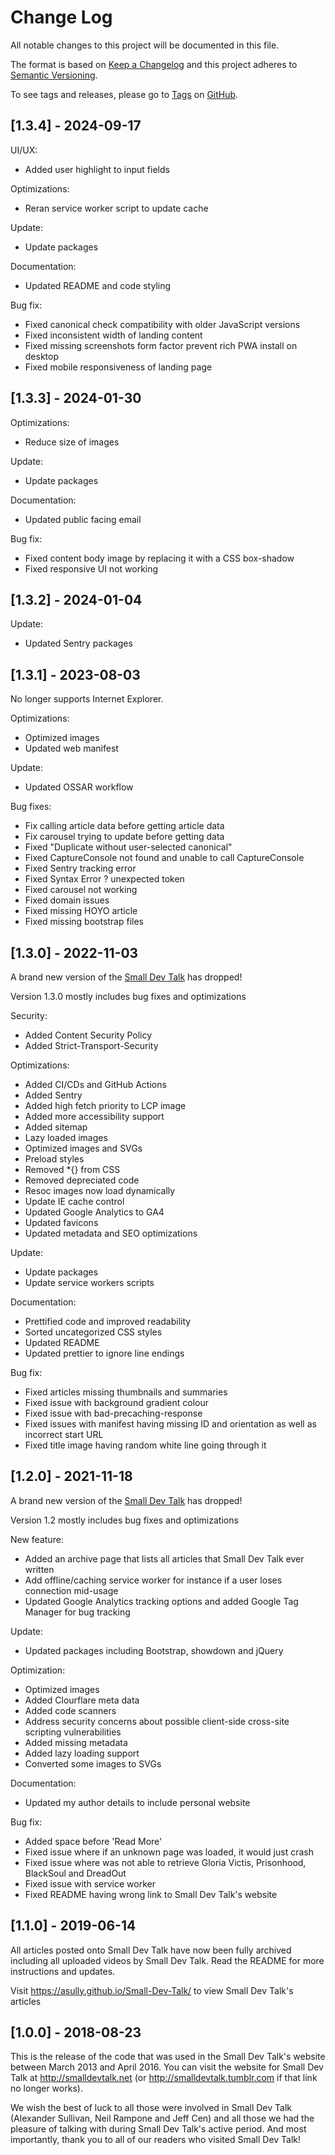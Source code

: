 # Change Log

All notable changes to this project will be documented in this file.

The format is based on [Keep a Changelog](http://keepachangelog.com/) and this project adheres to [Semantic Versioning](http://semver.org/).

To see tags and releases, please go to [Tags](https://github.com/AlexJSully/Small-Dev-Talk/tags) on [GitHub](https://github.com/AlexJSully/Small-Dev-Talk).

## [1.3.4] - 2024-09-17

UI/UX:

-   Added user highlight to input fields

Optimizations:

-   Reran service worker script to update cache

Update:

-   Update packages

Documentation:

-   Updated README and code styling

Bug fix:

-   Fixed canonical check compatibility with older JavaScript versions
-   Fixed inconsistent width of landing content
-   Fixed missing screenshots form factor prevent rich PWA install on desktop
-   Fixed mobile responsiveness of landing page

## [1.3.3] - 2024-01-30

Optimizations:

-   Reduce size of images

Update:

-   Update packages

Documentation:

-   Updated public facing email

Bug fix:

-   Fixed content body image by replacing it with a CSS box-shadow
-   Fixed responsive UI not working

## [1.3.2] - 2024-01-04

Update:

-   Updated Sentry packages

## [1.3.1] - 2023-08-03

No longer supports Internet Explorer.

Optimizations:

-   Optimized images
-   Updated web manifest

Update:

-   Updated OSSAR workflow

Bug fixes:

-   Fix calling article data before getting article data
-   Fix carousel trying to update before getting data
-   Fixed "Duplicate without user-selected canonical"
-   Fixed CaptureConsole not found and unable to call CaptureConsole
-   Fixed Sentry tracking error
-   Fixed Syntax Error ? unexpected token
-   Fixed carousel not working
-   Fixed domain issues
-   Fixed missing HOYO article
-   Fixed missing bootstrap files

## [1.3.0] - 2022-11-03

A brand new version of the [Small Dev Talk](https://smalldevtalk.net/) has dropped!

Version 1.3.0 mostly includes bug fixes and optimizations

Security:

-   Added Content Security Policy
-   Added Strict-Transport-Security

Optimizations:

-   Added CI/CDs and GitHub Actions
-   Added Sentry
-   Added high fetch priority to LCP image
-   Added more accessibility support
-   Added sitemap
-   Lazy loaded images
-   Optimized images and SVGs
-   Preload styles
-   Removed \*{} from CSS
-   Removed depreciated code
-   Resoc images now load dynamically
-   Update IE cache control
-   Updated Google Analytics to GA4
-   Updated favicons
-   Updated metadata and SEO optimizations

Update:

-   Update packages
-   Update service workers scripts

Documentation:

-   Prettified code and improved readability
-   Sorted uncategorized CSS styles
-   Updated README
-   Updated prettier to ignore line endings

Bug fix:

-   Fixed articles missing thumbnails and summaries
-   Fixed issue with background gradient colour
-   Fixed issue with bad-precaching-response
-   Fixed issues with manifest having missing ID and orientation as well as incorrect start URL
-   Fixed title image having random white line going through it

## [1.2.0] - 2021-11-18

A brand new version of the [Small Dev Talk](https://smalldevtalk.net/) has dropped!

Version 1.2 mostly includes bug fixes and optimizations

New feature:

-   Added an archive page that lists all articles that Small Dev Talk ever written
-   Add offline/caching service worker for instance if a user loses connection mid-usage
-   Updated Google Analytics tracking options and added Google Tag Manager for bug tracking

Update:

-   Updated packages including Bootstrap, showdown and jQuery

Optimization:

-   Optimized images
-   Added Clourflare meta data
-   Added code scanners
-   Address security concerns about possible client-side cross-site scripting vulnerabilities
-   Added missing metadata
-   Added lazy loading support
-   Converted some images to SVGs

Documentation:

-   Updated my author details to include personal website

Bug fix:

-   Added space before 'Read More'
-   Fixed issue where if an unknown page was loaded, it would just crash
-   Fixed issue where was not able to retrieve Gloria Victis, Prisonhood, BlackSoul and DreadOut
-   Fixed issue with service worker
-   Fixed README having wrong link to Small Dev Talk's website

## [1.1.0] - 2019-06-14

All articles posted onto Small Dev Talk have now been fully archived including all uploaded videos by Small Dev Talk. Read the README for more instructions and updates.

Visit https://asully.github.io/Small-Dev-Talk/ to view Small Dev Talk's articles

## [1.0.0] - 2018-08-23

This is the release of the code that was used in the Small Dev Talk's website between March 2013 and April 2016. You can visit the website for Small Dev Talk at http://smalldevtalk.net (or http://smalldevtalk.tumblr.com if that link no longer works).

We wish the best of luck to all those were involved in Small Dev Talk (Alexander Sullivan, Neil Rampone and Jeff Cen) and all those we had the pleasure of talking with during Small Dev Talk's active period. And most importantly, thank you to all of our readers who visited Small Dev Talk!

